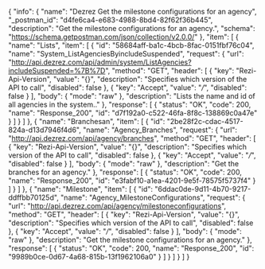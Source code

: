 {
  "info": {
    "name": "Dezrez Get the milestone configurations for an agency",
    "_postman_id": "d4fe6ca4-e683-4988-8bd4-82f62f36b445",
    "description": "Get the milestone configurations for an agency.",
    "schema": "https://schema.getpostman.com/json/collection/v2.0.0/"
  },
  "item": [
    {
      "name": "Lists",
      "item": [
        {
          "id": "58684aff-ba1c-4bcb-8fac-0151fbf76c04",
          "name": "System_ListAgenciesByincludeSuspended",
          "request": {
            "url": "http://api.dezrez.com/api/admin/system/ListAgencies?includeSuspended=%7B%7D",
            "method": "GET",
            "header": [
              {
                "key": "Rezi-Api-Version",
                "value": "{}",
                "description": "Specifies which version of the API to call",
                "disabled": false
              },
              {
                "key": "Accept",
                "value": "*/*",
                "disabled": false
              }
            ],
            "body": {
              "mode": "raw"
            },
            "description": "Lists the name and id of all agencies in the system.."
          },
          "response": [
            {
              "status": "OK",
              "code": 200,
              "name": "Response_200",
              "id": "d7f192a0-c522-46fa-8f8c-138869c0a47e"
            }
          ]
        }
      ]
    },
    {
      "name": "Branchesan",
      "item": [
        {
          "id": "2be28f2c-cdac-4517-824a-d13d7946f4d6",
          "name": "Agency_Branches",
          "request": {
            "url": "http://api.dezrez.com/api/agency/branches",
            "method": "GET",
            "header": [
              {
                "key": "Rezi-Api-Version",
                "value": "{}",
                "description": "Specifies which version of the API to call",
                "disabled": false
              },
              {
                "key": "Accept",
                "value": "*/*",
                "disabled": false
              }
            ],
            "body": {
              "mode": "raw"
            },
            "description": "Get the branches for an agency."
          },
          "response": [
            {
              "status": "OK",
              "code": 200,
              "name": "Response_200",
              "id": "e3fabf10-a1ea-4201-9e5f-78575f5737f4"
            }
          ]
        }
      ]
    },
    {
      "name": "Milestone",
      "item": [
        {
          "id": "6ddac0de-9d11-4b70-9217-ddffbb70125d",
          "name": "Agency_MilestoneConfigurations",
          "request": {
            "url": "http://api.dezrez.com/api/agency/milestoneconfigurations",
            "method": "GET",
            "header": [
              {
                "key": "Rezi-Api-Version",
                "value": "{}",
                "description": "Specifies which version of the API to call",
                "disabled": false
              },
              {
                "key": "Accept",
                "value": "*/*",
                "disabled": false
              }
            ],
            "body": {
              "mode": "raw"
            },
            "description": "Get the milestone configurations for an agency."
          },
          "response": [
            {
              "status": "OK",
              "code": 200,
              "name": "Response_200",
              "id": "9989b0ce-0d67-4a68-815b-13f1962106a0"
            }
          ]
        }
      ]
    }
  ]
}